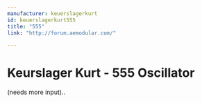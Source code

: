 ```yaml
---
manufacturer: keuerslagerkurt
id: keuerslagerkurt555 
title: "555"
link: "http://forum.aemodular.com/"

---
```



Keurslager Kurt - 555 Oscillator
================================

(needs more input)..



